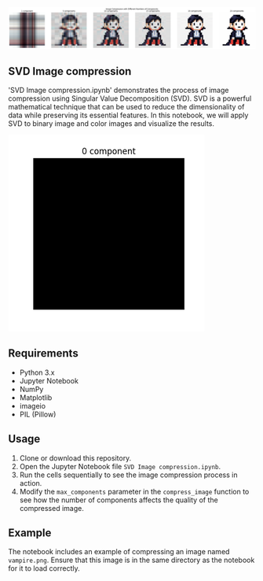 ![alt text](image.png)


## SVD Image compression
'SVD Image compression.ipynb' demonstrates the process of image compression using Singular Value Decomposition (SVD). SVD is a powerful mathematical technique that can be used to reduce the dimensionality of data while preserving its essential features. In this notebook, we will apply SVD to binary image and color images and visualize the results.


![alt text](image_compression.gif)


## Requirements
- Python 3.x
- Jupyter Notebook
- NumPy
- Matplotlib
- imageio
- PIL (Pillow)

## Usage
1. Clone or download this repository.
2. Open the Jupyter Notebook file `SVD Image compression.ipynb`.
3. Run the cells sequentially to see the image compression process in action.
4. Modify the `max_components` parameter in the `compress_image` function to see how the number of components affects the quality of the compressed image.

## Example
The notebook includes an example of compressing an image named `vampire.png`. Ensure that this image is in the same directory as the notebook for it to load correctly.

